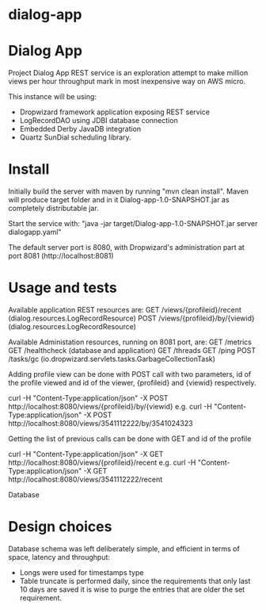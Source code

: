 
# dialog-app

Dialog App
==========

Project Dialog App REST service is an exploration attempt to make
million views per hour throughput mark in most inexpensive way on AWS micro.

This instance will be using:
- Dropwizard framework application exposing REST service
- LogRecordDAO using JDBI database connection
- Embedded Derby JavaDB integration
- Quartz SunDial scheduling library.

Install
=====

Initially build the server with maven by running "mvn clean install".
Maven will produce target folder and in it Dialog-app-1.0-SNAPSHOT.jar as 
completely distributable jar.

Start the service with:
"java -jar target/Dialog-app-1.0-SNAPSHOT.jar server dialogapp.yaml"
 
The default server port is 8080, with Dropwizard's administration part 
at port 8081 (http://localhost:8081)

Usage and tests
=====

Available application REST resources are:
    GET     /views/{profileid}/recent (dialog.resources.LogRecordResource)
    POST    /views/{profileid}/by/{viewid} (dialog.resources.LogRecordResource)

Available Administation resources, running on 8081 port, are:
    GET /metrics
    GET /healthcheck (database and application)
    GET /threads
    GET /ping
    POST    /tasks/gc (io.dropwizard.servlets.tasks.GarbageCollectionTask)

Adding profile view can be done with POST call with two parameters, 
id of the profile viewed and id of the viewer, {profileid} and {viewid} respectively.

curl -H "Content-Type:application/json" -X POST http://localhost:8080/views/{profileid}/by/{viewid}
e.g. curl -H "Content-Type:application/json" -X POST http://localhost:8080/views/3541112222/by/3541024323

Getting the list of previous calls can be done with GET and id of the profile

curl -H "Content-Type:application/json" -X GET http://localhost:8080/views/{profileid}/recent
e.g. curl -H "Content-Type:application/json" -X GET http://localhost:8080/views/3541112222/recent

Database 

Design choices
===========

Database schema was left deliberately simple, and efficient in terms of space, 
latency and throughput:
- Longs were used for timestamps type
- Table truncate is performed daily, since the requirements that only last 10 
days are saved it is wise to purge the entries that are older the set requirement.

